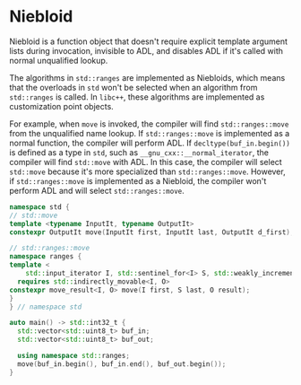 # Niebloid

Niebloid is a function object that doesn't require explicit template argument lists during invocation, invisible to ADL, and disables ADL if it's called with normal unqualified lookup.

The algorithms in `std::ranges` are implemented as Niebloids, which means that the overloads in `std` won't be selected when an algorithm from `std::ranges` is called. In `libc++`, these algorithms are implemented as customization point objects.

For example, when `move` is invoked, the compiler will find `std::ranges::move` from the unqualified name lookup. If `std::ranges::move` is implemented as a normal function, the compiler will perform ADL. If `decltype(buf_in.begin())` is defined as a type in `std`, such as `__gnu_cxx::__normal_iterator`, the compiler will find `std::move` with ADL. In this case, the compiler will select `std::move` because it's more specialized than `std::ranges::move`. However, if `std::ranges::move` is implemented as a Niebloid, the compiler won't perform ADL and will select `std::ranges::move`.

```cpp
namespace std {
// std::move
template <typename InputIt, typename OutputIt>
constexpr OutputIt move(InputIt first, InputIt last, OutputIt d_first);

// std::ranges::move
namespace ranges {
template <
    std::input_iterator I, std::sentinel_for<I> S, std::weakly_incrementable O>
  requires std::indirectly_movable<I, O>
constexpr move_result<I, O> move(I first, S last, O result);
}
} // namespace std

auto main() -> std::int32_t {
  std::vector<std::uint8_t> buf_in;
  std::vector<std::uint8_t> buf_out;

  using namespace std::ranges;
  move(buf_in.begin(), buf_in.end(), buf_out.begin());
}
```
